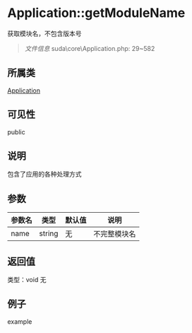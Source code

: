 # Application::getModuleName
获取模块名，不包含版本号
> *文件信息* suda\core\Application.php: 29~582
## 所属类 

[Application](../Application.md)

## 可见性

  public  
## 说明


包含了应用的各种处理方式

## 参数

| 参数名 | 类型 | 默认值 | 说明 |
|--------|-----|-------|-------|
| name |  string | 无 |  不完整模块名 |

## 返回值
类型：void
无

## 例子

example